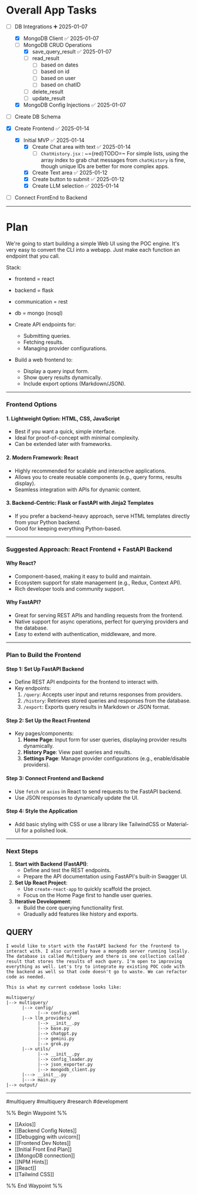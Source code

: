 
# Overall App Tasks
- [ ] DB Integrations ➕ 2025-01-07 
	- [x] MongoDB Client ✅ 2025-01-07
	- [ ] MongoDB CRUD Operations
		- [x] save_query_result ✅ 2025-01-07
		- [ ] read_result
			- [ ] based on dates
			- [ ] based on id
			- [ ] based on user
			- [ ] based on chatID
		- [ ] delete_result
		- [ ] update_result
	- [x] MongoDB Config Injections ✅ 2025-01-07
- [ ] Create DB Schema
- [x] Create Frontend ✅ 2025-01-14
	- [x] Initial MVP ✅ 2025-01-14
		- [x] Create Chat area with text ✅ 2025-01-14
			- [ ] `ChatHistory.jsx` : ~={red}TODO=~ For simple lists, using the array index to grab chat messages from `chatHistory` is fine, though unique IDs are better for more complex apps.
		- [x] Create Text area ✅ 2025-01-12
		- [x] Create button to submit ✅ 2025-01-12
		- [x] Create LLM selection ✅ 2025-01-14
- [ ] Connect FrontEnd to Backend


---
# Plan
We're going to start building a simple Web UI using the POC engine. It's very easy to convert the CLI into a webapp. Just make each function an endpoint that you call. 

Stack:
- frontend = react
- backend = flask
- communication = rest
- db = mongo (nosql)

- Create API endpoints for:
    - Submitting queries.
    - Fetching results.
    - Managing provider configurations.
- Build a web frontend to:
    - Display a query input form.
    - Show query results dynamically.
    - Include export options (Markdown/JSON).

---
### **Frontend Options**

#### **1. Lightweight Option: HTML, CSS, JavaScript**
- Best if you want a quick, simple interface.
- Ideal for proof-of-concept with minimal complexity.
- Can be extended later with frameworks.
#### **2. Modern Framework: React**
- Highly recommended for scalable and interactive applications.
- Allows you to create reusable components (e.g., query forms, results display).
- Seamless integration with APIs for dynamic content.
#### **3. Backend-Centric: Flask or FastAPI with Jinja2 Templates**
- If you prefer a backend-heavy approach, serve HTML templates directly from your Python backend.
- Good for keeping everything Python-based.

---
### **Suggested Approach: React Frontend + FastAPI Backend**

#### Why React?
- Component-based, making it easy to build and maintain.
- Ecosystem support for state management (e.g., Redux, Context API).
- Rich developer tools and community support.
#### Why FastAPI?
- Great for serving REST APIs and handling requests from the frontend.
- Native support for async operations, perfect for querying providers and the database.
- Easy to extend with authentication, middleware, and more.

---
### **Plan to Build the Frontend**

#### **Step 1: Set Up FastAPI Backend**
- Define REST API endpoints for the frontend to interact with.
- Key endpoints:
    1. `/query`: Accepts user input and returns responses from providers.
    2. `/history`: Retrieves stored queries and responses from the database.
    3. `/export`: Exports query results in Markdown or JSON format.
#### **Step 2: Set Up the React Frontend**
- Key pages/components:
    1. **Home Page**: Input form for user queries, displaying provider results dynamically.
    2. **History Page**: View past queries and results.
    3. **Settings Page**: Manage provider configurations (e.g., enable/disable providers).
#### **Step 3: Connect Frontend and Backend**
- Use `fetch` or `axios` in React to send requests to the FastAPI backend.
- Use JSON responses to dynamically update the UI.
#### **Step 4: Style the Application**
- Add basic styling with CSS or use a library like TailwindCSS or Material-UI for a polished look.

---
### **Next Steps**
1. **Start with Backend (FastAPI)**:
    - Define and test the REST endpoints.
    - Prepare the API documentation using FastAPI's built-in Swagger UI.
2. **Set Up React Project**:
    - Use `create-react-app` to quickly scaffold the project.
    - Focus on the Home Page first to handle user queries.
3. **Iterative Development**:
    - Build the core querying functionality first.
    - Gradually add features like history and exports.
## QUERY
```
I would like to start with the FastAPI backend for the frontend to interact with. I also currently have a mongodb server running locally. The database is called MultiQuery and there is one collection called result that stores the results of each query. I'm open to improving everything as well. Let's try to integrate my existing POC code with the backend as well so that code doesn't go to waste. We can refactor code as needed. 

This is what my current codebase looks like: 

multiquery/
|--> multiquery/
      |--> config/
            |--> config.yaml
      |--> llm_providers/
            |--> __init__.py
            |--> base.py
            |--> chatgpt.py
            |--> gemini.py
            |--> grok.py
      |--> utils/
            |--> __init__.py
            |--> config_loader.py
            |--> json_exporter.py
            |--> mongodb_client.py
      |---> __init__.py
      |---> main.py
|--> output/
```
---

#multiquery #multiquery #research #development 

%% Begin Waypoint %%
- [[Axios]]
- [[Backend Config Notes]]
- [[Debugging with uvicorn]]
- [[Frontend Dev Notes]]
- [[Initial Front End Plan]]
- [[MongoDB connection]]
- [[NPM Hints]]
- [[React]]
- [[Tailwind CSS]]

%% End Waypoint %%
